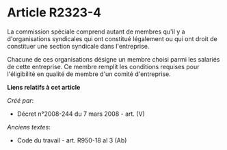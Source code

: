 # Article R2323-4

La commission spéciale comprend autant de membres qu'il y a d'organisations syndicales qui ont constitué légalement ou qui
ont droit de constituer une section syndicale dans l'entreprise.

Chacune de ces organisations désigne un membre choisi parmi les salariés de cette entreprise. Ce membre remplit les
conditions requises pour l'éligibilité en qualité de membre d'un comité d'entreprise.

**Liens relatifs à cet article**

_Créé par_:

  - Décret n°2008-244 du 7 mars 2008 - art. (V)

_Anciens textes_:

  - Code du travail - art. R950-18 al 3 (Ab)
